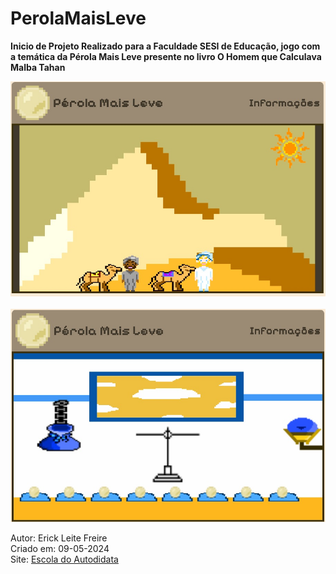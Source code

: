 # PerolaMaisLeve

**Inicio de Projeto Realizado para a Faculdade SESI de Educação, jogo com a temática da Pérola Mais Leve presente no livro O Homem que Calculava Malba Tahan**

![Pérola Mais Leve - Malba Tahan](perolamaisleve1.jpg)
<br><br>
![Pérola Mais Leve - Malba Tahan](perolamaisleve2.jpg)

Autor: Erick Leite Freire<br>
Criado em: 09-05-2024<br>
Site: [Escola do Autodidata](https://www.erickfreire.com.br)<br>
